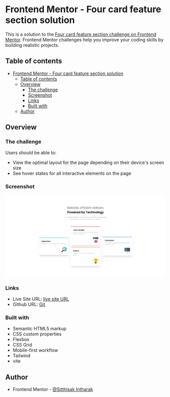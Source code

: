 # Frontend Mentor - Four card feature section solution

This is a solution to the [Four card feature section challenge on Frontend Mentor](https://www.frontendmentor.io/challenges/four-card-feature-section-weK1eFYK). Frontend Mentor challenges help you improve your coding skills by building realistic projects.

## Table of contents

- [Frontend Mentor - Four card feature section solution](#frontend-mentor---four-card-feature-section-solution)
  - [Table of contents](#table-of-contents)
  - [Overview](#overview)
    - [The challenge](#the-challenge)
    - [Screenshot](#screenshot)
    - [Links](#links)
    - [Built with](#built-with)
  - [Author](#author)

## Overview

### The challenge

Users should be able to:

- View the optimal layout for the page depending on their device's screen size
- See hover states for all interactive elements on the page

### Screenshot

![](screencapture.png)

### Links

- Live Site URL: [live site URL ](https://dreamy-youtiao-65bbc4.netlify.app/)
- Github URL: [Git](https://github.com/Sittisukintaruk/Frontend-Mentor---3-column-preview-card-component-solution)

### Built with

- Semantic HTML5 markup
- CSS custom properties
- Flexbox
- CSS Grid
- Mobile-first workflow
- Tailwind
- vite

## Author

- Frontend Mentor - [@Sitthisak Intharak](https://www.frontendmentor.io/profile/Sittisukintaruk)
